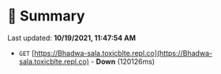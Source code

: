 # 📖 Summary
Last updated: **10/19/2021, 11:47:54 AM**

- `GET` [https://Bhadwa-sala.toxicblte.repl.co](https://Bhadwa-sala.toxicblte.repl.co) - **Down** (120126ms)
